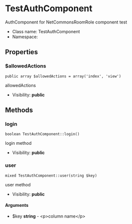TestAuthComponent
===============

AuthComponent for NetCommonsRoomRole component test




* Class name: TestAuthComponent
* Namespace: 





Properties
----------


### $allowedActions

    public array $allowedActions = array('index', 'view')

allowedActions



* Visibility: **public**


Methods
-------


### login

    boolean TestAuthComponent::login()

login method



* Visibility: **public**




### user

    mixed TestAuthComponent::user(string $key)

user method



* Visibility: **public**


#### Arguments
* $key **string** - &lt;p&gt;column name&lt;/p&gt;


